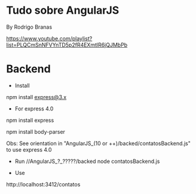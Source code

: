 ﻿# Tudo sobre AngularJS

By Rodrigo Branas

https://www.youtube.com/playlist?list=PLQCmSnNFVYnTD5p2fR4EXmtlR6jQJMbPb


# Backend

- Install

npm install express@3.x

- For express 4.0

npm install express

npm install body-parser

Obs: See orientation in "AngularJS_(10 or ++)/backed/contatosBackend.js" to use express 4.0

- Run
//AngularJS_?_?????/backed
node contatosBackend.js

- Use

http://localhost:3412/contatos